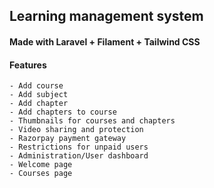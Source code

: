 ## Learning management system 
#### Made with Laravel + Filament + Tailwind CSS

#### Features
```
- Add course
- Add subject
- Add chapter
- Add chapters to course
- Thumbnails for courses and chapters
- Video sharing and protection
- Razorpay payment gateway
- Restrictions for unpaid users
- Administration/User dashboard
- Welcome page
- Courses page
```
